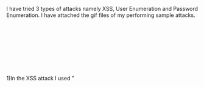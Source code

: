I have tried 3 types of attacks namely XSS, User Enumeration and Password Enumeration. I have attached the gif files of my performing sample attacks.

1)In the XSS attack I used "<svg onload=alert(1)>" in the comment section of the website
2)In the username enumeration attack I used "wpscan --url http://127.0.0.1:8080 --api-token YOUR_TOKEN -e u vp" in the terminal of my Kali machine to find
a list of users on the website and saved it in the usernames.txt file.
3)In the password enumeration attack I hvae created a password.txt file and stored a list of sample passwords in that file. 
  Finally I have performed the following command to find out passwords of the users: 
  wpscan --url http://127.0.0.1:8080 --api-token YOUR_TOKEN --usernames username.txt --passwords password.txt
